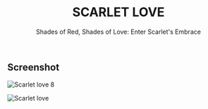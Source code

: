 <h1 align = "center">SCARLET LOVE</h1>

<p align ="center">Shades of Red, Shades of Love: Enter Scarlet's Embrace</p>

&nbsp;

## Screenshot

![Scarlet love  8](https://github.com/TakiShiwa/Themes/assets/137756384/9e4829a8-8c10-4384-b8ad-d4bcd70e6da2)

![Scarlet love ](https://github.com/TakiShiwa/Themes/assets/137756384/b0f2cae9-9cee-4541-9f02-821683835e9d)


